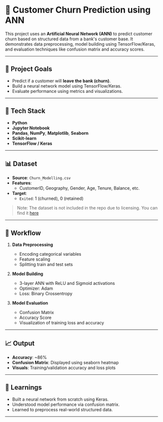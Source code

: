 # 🧠 Customer Churn Prediction using ANN

This project uses an **Artificial Neural Network (ANN)** to predict customer churn based on structured data from a bank's customer base. It demonstrates data preprocessing, model building using TensorFlow/Keras, and evaluation techniques like confusion matrix and accuracy scores.

---

## 🚀 Project Goals

- Predict if a customer will **leave the bank (churn)**.
- Build a neural network model using TensorFlow/Keras.
- Evaluate performance using metrics and visualizations.

---

## 🧰 Tech Stack

- **Python**
- **Jupyter Notebook**
- **Pandas**, **NumPy**, **Matplotlib**, **Seaborn**
- **Scikit-learn**
- **TensorFlow / Keras**

---

## 📊 Dataset

- **Source**: `Churn_Modelling.csv`
- **Features**:
  - CustomerID, Geography, Gender, Age, Tenure, Balance, etc.
- **Target**:
  - `Exited`: 1 (churned), 0 (retained)

> Note: The dataset is not included in the repo due to licensing. You can find it [here](https://www.kaggle.com/datasets/shubhendra7/customer-churn-prediction)

---

## 📌 Workflow

1. **Data Preprocessing**

   - Encoding categorical variables
   - Feature scaling
   - Splitting train and test sets

2. **Model Building**

   - 3-layer ANN with ReLU and Sigmoid activations
   - Optimizer: Adam
   - Loss: Binary Crossentropy

3. **Model Evaluation**
   - Confusion Matrix
   - Accuracy Score
   - Visualization of training loss and accuracy

---

## 📈 Output

- **Accuracy**: ~86%
- **Confusion Matrix**: Displayed using seaborn heatmap
- **Visuals**: Training/validation accuracy and loss plots

---

## 🧠 Learnings

- Built a neural network from scratch using Keras.
- Understood model performance via confusion matrix.
- Learned to preprocess real-world structured data.

---
